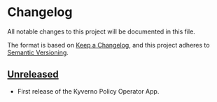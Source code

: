 # Changelog

All notable changes to this project will be documented in this file.

The format is based on [Keep a Changelog](https://keepachangelog.com/en/1.0.0/),
and this project adheres to [Semantic Versioning](https://semver.org/spec/v2.0.0.html).

## [Unreleased]

- First release of the Kyverno Policy Operator App. 

[Unreleased]: https://github.com/giantswarm/kyverno-policy-operator/tree/main

